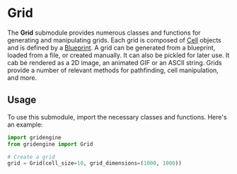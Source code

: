 # Grid

The **Grid** submodule provides numerous classes and functions for generating and manipulating grids. Each grid is composed of [Cell](#cell) objects and is defined by a [Blueprint](#blueprint). A grid can be generated from a blueprint, loaded from a file, or created manually. It can also be pickled for later use. It cab be rendered as a 2D image, an animated GIF or an ASCII string. Grids provide a number of relevant methods for pathfinding, cell manipulation, and more.

## Usage

To use this submodule, import the necessary classes and functions. Here's an example:

```python
import gridengine
from gridengine import Grid

# Create a grid
grid = Grid(cell_size=10, grid_dimensions=(1000, 1000))